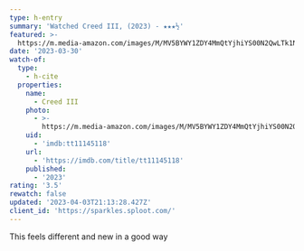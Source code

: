 ```yaml
---
type: h-entry
summary: 'Watched Creed III, (2023) - ★★★½'
featured: >-
  https://m.media-amazon.com/images/M/MV5BYWY1ZDY4MmQtYjhiYS00N2QwLTk1NzgtOWI2YzUwZThjNDYwXkEyXkFqcGdeQXVyMDM2NDM2MQ@@._V1_SX300.jpg
date: '2023-03-30'
watch-of:
  type:
    - h-cite
  properties:
    name:
      - Creed III
    photo:
      - >-
        https://m.media-amazon.com/images/M/MV5BYWY1ZDY4MmQtYjhiYS00N2QwLTk1NzgtOWI2YzUwZThjNDYwXkEyXkFqcGdeQXVyMDM2NDM2MQ@@._V1_SX300.jpg
    uid:
      - 'imdb:tt11145118'
    url:
      - 'https://imdb.com/title/tt11145118'
    published:
      - '2023'
rating: '3.5'
rewatch: false
updated: '2023-04-03T21:13:28.427Z'
client_id: 'https://sparkles.sploot.com/'
---
```

This feels different and new in a good way
